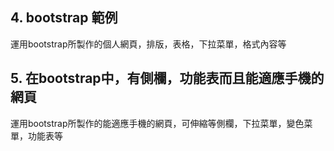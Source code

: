 ## 4. bootstrap 範例
運用bootstrap所製作的個人網頁，排版，表格，下拉菜單，格式內容等

## 5. 在bootstrap中，有側欄，功能表而且能適應手機的網頁
運用bootstrap所製作的能適應手機的網頁，可伸縮等側欄，下拉菜單，變色菜單，功能表等
